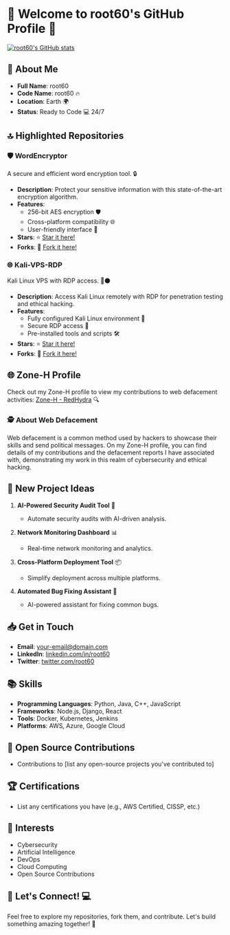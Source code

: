 # 🎉 Welcome to root60's GitHub Profile 🚀  

[![root60's GitHub stats](https://github-readme-stats.vercel.app/api?username=root60&show_icons=true&theme=tokyonight)](https://github.com/root60)  

## 🚀 About Me  

- **Full Name**: root60  
- **Code Name**: root60 🔥  
- **Location**: Earth 🌍  
- **Status**: Ready to Code 💻 24/7  

## 🔝 Highlighted Repositories  

### 🛡️ WordEncryptor  
A secure and efficient word encryption tool. 🔒  
- **Description**: Protect your sensitive information with this state-of-the-art encryption algorithm.  
- **Features**:  
  - 256-bit AES encryption 🛡️  
  - Cross-platform compatibility 🌐  
  - User-friendly interface 🎨  
- **Stars**: ⭐ [Star it here!](https://github.com/root60/WordEncryptor)  
- **Forks**: 🍴 [Fork it here!](https://github.com/root60/WordEncryptor/fork)  

### 🌐 Kali-VPS-RDP  
Kali Linux VPS with RDP access. 🔴⚫  
- **Description**: Access Kali Linux remotely with RDP for penetration testing and ethical hacking.  
- **Features**:  
  - Fully configured Kali Linux environment 🔧  
  - Secure RDP access 🔑  
  - Pre-installed tools and scripts 🛠️  
- **Stars**: ⭐ [Star it here!](https://github.com/root60/Kali-VPS-RDP)  
- **Forks**: 🍴 [Fork it here!](https://github.com/root60/Kali-VPS-RDP/fork)  

## 🌐 Zone-H Profile  

Check out my Zone-H profile to view my contributions to web defacement activities: [Zone-H - RedHydra](https://www.zone-h.org/archive/notifier=RedHydra) 🔍  

### 🕵️ About Web Defacement  
Web defacement is a common method used by hackers to showcase their skills and send political messages. On my Zone-H profile, you can find details of my contributions and the defacement reports I have associated with, demonstrating my work in this realm of cybersecurity and ethical hacking.  

## 🎯 New Project Ideas  

1. **AI-Powered Security Audit Tool** 🤖  
   - Automate security audits with AI-driven analysis.  

2. **Network Monitoring Dashboard** 📊  
   - Real-time network monitoring and analytics.  

3. **Cross-Platform Deployment Tool** 📦  
   - Simplify deployment across multiple platforms.  

4. **Automated Bug Fixing Assistant** 🛞️  
   - AI-powered assistant for fixing common bugs.  

## 📥 Get in Touch  

- **Email**: [your-email@domain.com](mailto:your-email@domain.com)  
- **LinkedIn**: [linkedin.com/in/root60](https://linkedin.com/in/root60)  
- **Twitter**: [twitter.com/root60](https://twitter.com/root60)  

## 📚 Skills  

- **Programming Languages**: Python, Java, C++, JavaScript  
- **Frameworks**: Node.js, Django, React  
- **Tools**: Docker, Kubernetes, Jenkins  
- **Platforms**: AWS, Azure, Google Cloud  

## 🎉 Open Source Contributions  

- Contributions to [list any open-source projects you've contributed to]  

## 🏆 Certifications  

- List any certifications you have (e.g., AWS Certified, CISSP, etc.)  

## 🎯 Interests  

- Cybersecurity  
- Artificial Intelligence  
- DevOps  
- Cloud Computing  
- Open Source Contributions  

## 🎉 Let's Connect! 💻  

Feel free to explore my repositories, fork them, and contribute. Let's build something amazing together! 🚀
